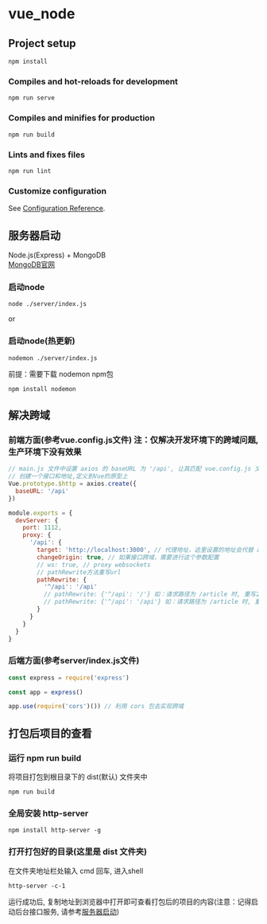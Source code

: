# vue_node

## Project setup

``` shell
npm install
```

### Compiles and hot-reloads for development

``` shell
npm run serve
```

### Compiles and minifies for production

``` shell
npm run build
```

### Lints and fixes files

``` shell
npm run lint
```

### Customize configuration

See [Configuration Reference](https://cli.vuejs.org/config/).

## 服务器启动

Node.js(Express) + MongoDB  
[MongoDB官网](https://www.mongodb.com/)

### 启动node

``` shell
node ./server/index.js
```

or

### 启动node(热更新)

``` shell
nodemon ./server/index.js
```

前提：需要下载 nodemon npm包

``` shell
npm install nodemon
```

## 解决跨域

### 前端方面(参考vue.config.js文件) 注：仅解决开发环境下的跨域问题, 生产环境下没有效果

``` JavaScript
// main.js 文件中设置 axios 的 baseURL 为 '/api', 让其匹配 vue.config.js 文件中 devServer.proxy 对象的属性
// 创建一个接口和地址,定义到Vue的原型上
Vue.prototype.$http = axios.create({
  baseURL: '/api'
})
```

``` JavaScript
module.exports = {
  devServer: {
    port: 1112,
    proxy: {
      '/api': {
        target: 'http://localhost:3000', // 代理地址，这里设置的地址会代替 axios 中设置的baseURL 这里在 src/main.js 文件中设置了 axios 的 baseURL 为 '/api' 刚好匹配上
        changeOrigin: true, // 如果接口跨域，需要进行这个参数配置
        // ws: true, // proxy websockets
        // pathRewrite方法重写url
        pathRewrite: {
          '^/api': '/api'
          // pathRewrite: {'^/api': '/'} 如：请求路径为 /article 时, 重写之后url为 http://localhost:3000/article
          // pathRewrite: {'^/api': '/api'} 如：请求路径为 /article 时, 重写之后url为 http://localhost:3000/api/article
        }
      }
    }
  }
}
```

### 后端方面(参考server/index.js文件)

``` node.js
const express = require('express')

const app = express()

app.use(require('cors')()) // 利用 cors 包去实现跨域
```

## 打包后项目的查看

### 运行 npm run build

将项目打包到根目录下的 dist(默认) 文件夹中

``` shell
npm run build
```

### 全局安装 http-server

``` shell
npm install http-server -g
```

### 打开打包好的目录(这里是 dist 文件夹)

在文件夹地址栏处输入 cmd 回车, 进入shell

``` shell
http-server -c-1
```

运行成功后, 复制地址到浏览器中打开即可查看打包后的项目的内容(注意：记得启动后台接口服务, 请参考[服务器启动](#服务器启动))
